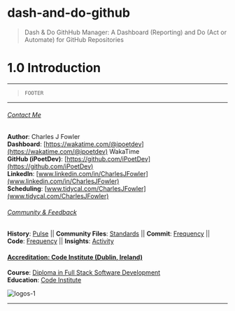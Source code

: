 # dash-and-do-github
> Dash &amp; Do GithHub Manager: A Dashboard (Reporting) and Do (Act or Automate) for GitHub Repositories

# 1.0 Introduction

---
> `FOOTER`
---

###### <ins>Contact Me</ins>

**Author**: Charles J Fowler <br>
**Dashboard**: [https://wakatime.com/@ipoetdev](https://wakatime.com/@ipoetdev) WakaTime <br>
**GitHub (iPoetDev)**: [https://github.com/iPoetDev](https://github.com/iPoetDev)  <br>
**LinkedIn**: [www.linkedin.com/in/CharlesJFowler](www.linkedin.com/in/CharlesJFowler)  <br>
**Scheduling**: [www.tidycal.com/CharlesJFowler](www.tidycal.com/CharlesJFowler)  <br>


###### <ins>Community & Feedback</ins>

**History**: [Pulse](https://github.com/iPoetDev/dash-and-do-github/pulse) || 
**Community Files**: [Standards](https://github.com/iPoetDev/dash-and-do-github/community) || 
**Commit**: [Frequency](https://github.com/iPoetDev/dash-and-do-github/graphs/commit-activity) || 
**Code**: [Frequency](https://github.com/iPoetDev/dash-and-do-github/graphs/code-frequency) || 
**Insights**: [Activity](https://github.com/iPoetDev/dash-and-do-github/graphs/community)

#### <ins>Accreditation: Code Institute (Dublin, Ireland)</ins>

**Course**: [Diploma in Full Stack Software Development](https://codeinstitute.net/ie/full-stack-software-development-diploma/)  <br>
**Education**: [Code Institute](https://codeinstitute.net/ie/)   <br>

![logos-1](https://github.com/iPoetDev/dash-and-do-github/assets/51715025/074a0993-d78c-400e-be51-596aa31578a1)

---
